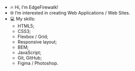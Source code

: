 - 🔥 Hi, I’m EdgeFirewalk!
- 🌐 I’m interested in creating Web Applications / Web Sites.
- 💻 My skills:
   * HTML5;
   * CSS3;
   * Flexbox / Grid;
   * Responsive layout;
   * BEM;
   * JavaScript;
   * Git, GitHub;
   * Figma / Photoshop.
<!-- - 💞️ I’d like to collaborate on ### -->
<!-- - 📫 How to reach me: thedinsorpaswer2@mail.ru -->

<!--
    * HTML5;
    * CSS3 (SCSS, Bootstrap);
    * Flexbox / Grid;
    * Responsive layout, cross-browser layout;
    * Desktop first / Mobile first;
    * BEM;
    * JavaScript (ES6);
    * Jest;
    * Fetch, Axios;
    * TypeScript;
    * Vue 3 (Vue Router, BootstrapVue);
    * Options API, Composition API;
    * Pinia, Vuex;
    * ESLint, Prettier;
    * Vite, Webpack, Babel;
    * npm;
    * REST API;
    * Git, GitHub;
    * Figma / Photoshop.
-->
